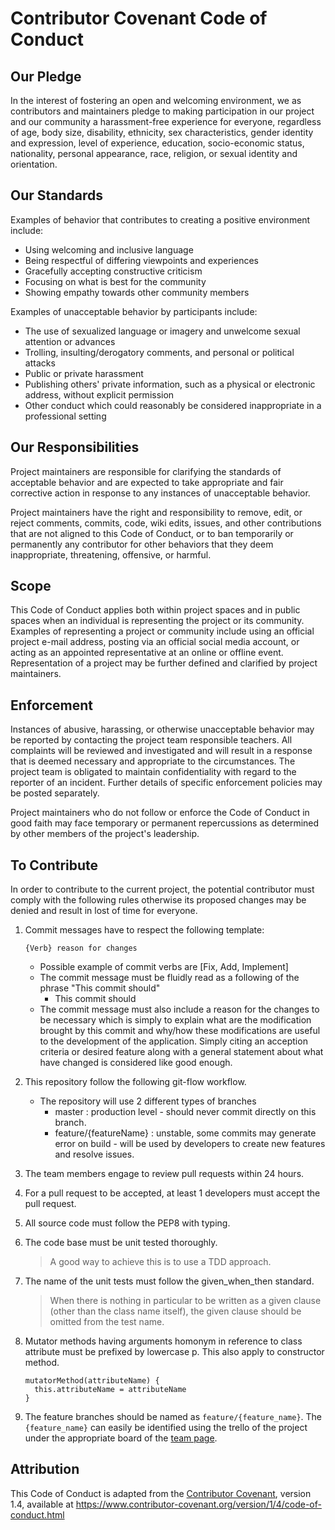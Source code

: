 # Contributor Covenant Code of Conduct

## Our Pledge

In the interest of fostering an open and welcoming environment, we as
contributors and maintainers pledge to making participation in our project and
our community a harassment-free experience for everyone, regardless of age, body
size, disability, ethnicity, sex characteristics, gender identity and expression,
level of experience, education, socio-economic status, nationality, personal
appearance, race, religion, or sexual identity and orientation.

## Our Standards

Examples of behavior that contributes to creating a positive environment
include:

* Using welcoming and inclusive language
* Being respectful of differing viewpoints and experiences
* Gracefully accepting constructive criticism
* Focusing on what is best for the community
* Showing empathy towards other community members

Examples of unacceptable behavior by participants include:

* The use of sexualized language or imagery and unwelcome sexual attention or
  advances
* Trolling, insulting/derogatory comments, and personal or political attacks
* Public or private harassment
* Publishing others' private information, such as a physical or electronic
  address, without explicit permission
* Other conduct which could reasonably be considered inappropriate in a
  professional setting

## Our Responsibilities

Project maintainers are responsible for clarifying the standards of acceptable
behavior and are expected to take appropriate and fair corrective action in
response to any instances of unacceptable behavior.

Project maintainers have the right and responsibility to remove, edit, or
reject comments, commits, code, wiki edits, issues, and other contributions
that are not aligned to this Code of Conduct, or to ban temporarily or
permanently any contributor for other behaviors that they deem inappropriate,
threatening, offensive, or harmful.

## Scope

This Code of Conduct applies both within project spaces and in public spaces
when an individual is representing the project or its community. Examples of
representing a project or community include using an official project e-mail
address, posting via an official social media account, or acting as an appointed
representative at an online or offline event. Representation of a project may be
further defined and clarified by project maintainers.

## Enforcement

Instances of abusive, harassing, or otherwise unacceptable behavior may be
reported by contacting the project team responsible teachers.
All complaints will be reviewed and investigated and will result in a response that
is deemed necessary and appropriate to the circumstances. The project team is
obligated to maintain confidentiality with regard to the reporter of an incident.
Further details of specific enforcement policies may be posted separately.

Project maintainers who do not follow or enforce the Code of Conduct in good
faith may face temporary or permanent repercussions as determined by other
members of the project's leadership.

## To Contribute

In order to contribute to the current project, the potential contributor must comply with the following rules otherwise its proposed changes may be denied and result in lost of time for everyone.

 1. Commit messages have to respect the following template:

    ```{bash}
    {Verb} reason for changes
    ```

    - Possible example of commit verbs are [Fix, Add, Implement]
    - The commit message must be fluidly read as a following of the phrase "This commit should"
        - This commit should <Add documentation for reading qrCodes>
    - The commit message must also include a reason for the changes to be necessary which is simply to explain what are the modification brought by this commit and why/how these modifications are useful to the development of the application. Simply citing an acception criteria or desired feature along with a general statement about what have changed is considered like good enough.
1. This repository follow the following git-flow workflow.
    - The repository will use 2 different types of branches
        - master
          : production level - should never commit directly on this branch.
        - feature/{featureName}
          : unstable, some commits may generate error on build - will be used by developers to create new features and resolve issues.
1. The team members engage to review pull requests within 24 hours.
1. For a pull request to be accepted, at least 1 developers must accept the pull request.
1. All source code must follow the PEP8 with typing.
1. The code base must be unit tested thoroughly.

    > A good way to achieve this is to use a TDD approach.

1. The name of the unit tests must follow the given_when_then standard.

    > When there is nothing in particular to be written as a given clause (other than the class name itself), the given clause should be omitted from the test name.

1. Mutator methods having arguments homonym in reference to class attribute must be prefixed by lowercase p. This also apply to constructor method.

    ```{python}
    mutatorMethod(attributeName) {
      this.attributeName = attributeName
    }
    ```

1. The feature branches should be named as ``feature/{feature_name}``. The ``{feature_name}`` can easily be identified using the trello of the project under the appropriate board of the [team page](https://trello.com/team7design32019).

## Attribution

This Code of Conduct is adapted from the [Contributor Covenant][homepage], version 1.4,
available at https://www.contributor-covenant.org/version/1/4/code-of-conduct.html

[homepage]: https://www.contributor-covenant.org

